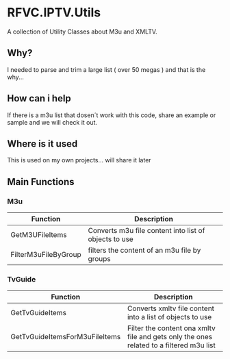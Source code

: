# RFVC.IPTV.Utils

A collection of Utility Classes about M3u and XMLTV.

## Why?

I needed to parse and trim a large list ( over 50 megas ) and that is the why...

## How can i help

If there is a m3u list that dosen´t work with this code, share an example or sample and we will check it out.

## Where is it used

This is used on my own projects... will share it later

## Main Functions

### M3u
| Function | Description |
|--| --|
| GetM3UFileItems | Converts m3u file content into list of objects to use |
|FilterM3uFileByGroup| filters the content of an m3u file by groups |

### TvGuide

| Function | Description|
|--|--|
| GetTvGuideItems | Converts xmltv file content into a list of objects to use |
| GetTvGuideItemsForM3uFileItems| Filter the content ona xmltv file and gets only the ones related to a filtered m3u list |





